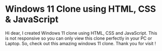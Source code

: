 
# Windows 11 Clone using HTML, CSS & JavaScript

Hi dear, I created Windows 11 clone using HTML, CSS and JavaScript. This is not responsive so you can only view this clone perfectly in your PC or Laptop. So, check out this amazing windows 11 clone. Thank you for visit !

